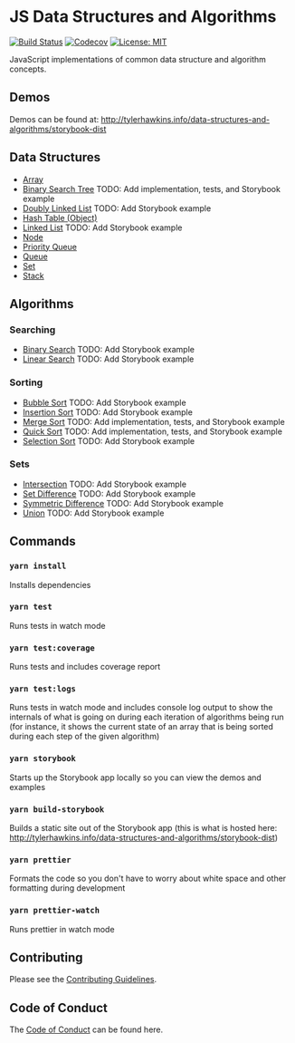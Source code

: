 # JS Data Structures and Algorithms

[![Build Status](https://travis-ci.com/thawkin3/js-data-structures-and-algorithms.svg?branch=master)](https://travis-ci.com/thawkin3/js-data-structures-and-algorithms)
[![Codecov](https://img.shields.io/codecov/c/github/thawkin3/js-data-structures-and-algorithms)](https://codecov.io/gh/thawkin3/js-data-structures-and-algorithms)
[![License: MIT](https://img.shields.io/badge/License-MIT-yellow.svg)](https://opensource.org/licenses/MIT)

JavaScript implementations of common data structure and algorithm concepts.

## Demos

Demos can be found at: http://tylerhawkins.info/data-structures-and-algorithms/storybook-dist

## Data Structures

- [Array](src/data-structures/array/src/array.js)
- [Binary Search Tree](src/data-structures/binary-search-tree/src/binary-search-tree.js) TODO: Add implementation, tests, and Storybook example
- [Doubly Linked List](src/data-structures/doubly-linked-list/src/doubly-linked-list.js) TODO: Add Storybook example
- [Hash Table (Object)](src/data-structures/hash-table/src/hash-table.js)
- [Linked List](src/data-structures/linked-list/src/linked-list.js) TODO: Add Storybook example
- [Node](src/data-structures/node/src/node.js)
- [Priority Queue](src/data-structures/priority-queue/src/priority-queue.js)
- [Queue](src/data-structures/queue/src/queue.js)
- [Set](src/data-structures/set/src/set.js)
- [Stack](src/data-structures/stack/src/stack.js)

## Algorithms

### Searching

- [Binary Search](src/algorithms/search/binary-search/src/binary-search.js) TODO: Add Storybook example
- [Linear Search](src/algorithms/search/linear-search/src/linear-search.js) TODO: Add Storybook example

### Sorting

- [Bubble Sort](src/algorithms/sort/bubble-sort/src/bubble-sort.js) TODO: Add Storybook example
- [Insertion Sort](src/algorithms/sort/insertion-sort/src/insertion-sort.js) TODO: Add Storybook example
- [Merge Sort](src/algorithms/sort/merge-sort/src/merge-sort.js) TODO: Add implementation, tests, and Storybook example
- [Quick Sort](src/algorithms/sort/quick-sort/src/quick-sort.js) TODO: Add implementation, tests, and Storybook example
- [Selection Sort](src/algorithms/sort/selection-sort/src/selection-sort.js) TODO: Add Storybook example

### Sets

- [Intersection](src/algorithms/set/intersection/src/intersection.js) TODO: Add Storybook example
- [Set Difference](src/algorithms/set/set-difference/src/set-difference.js) TODO: Add Storybook example
- [Symmetric Difference](src/algorithms/set/symmetric-difference/src/symmetric-difference.js) TODO: Add Storybook example
- [Union](src/algorithms/set/union/src/union.js) TODO: Add Storybook example

## Commands

### `yarn install`

Installs dependencies

### `yarn test`

Runs tests in watch mode

### `yarn test:coverage`

Runs tests and includes coverage report

### `yarn test:logs`

Runs tests in watch mode and includes console log output to show the internals
of what is going on during each iteration of algorithms being run (for
instance, it shows the current state of an array that is being sorted during
each step of the given algorithm)

### `yarn storybook`

Starts up the Storybook app locally so you can view the demos and examples

### `yarn build-storybook`

Builds a static site out of the Storybook app (this is what is hosted here:
http://tylerhawkins.info/data-structures-and-algorithms/storybook-dist)

### `yarn prettier`

Formats the code so you don't have to worry about white space and other
formatting during development

### `yarn prettier-watch`

Runs prettier in watch mode

## Contributing

Please see the [Contributing Guidelines](CONTRIBUTING.md).

## Code of Conduct

The [Code of Conduct](CODE_OF_CONDUCT.md) can be found here.

